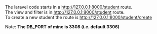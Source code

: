 The laravel code starts in a http://127.0.0.1:8000/student route.<br>
The view and filter is in http://127.0.0.1:8000/student route.<br>
To create a new student the route is http://127.0.0.1:8000/student/create

Note: <b>The DB_PORT of mine is 3308 (i.e. default 3306)<b>
